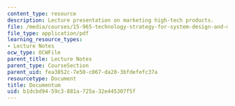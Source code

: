 ```yaml
---
content_type: resource
description: Lecture presentation on marketing high-tech products.
file: /media/courses/15-965-technology-strategy-for-system-design-and-management-spring-2009/b1dcbd9459c3881a725a32e445307f5f_MIT15_965S09_Lec06.pdf
file_type: application/pdf
learning_resource_types:
- Lecture Notes
ocw_type: OCWFile
parent_title: Lecture Notes
parent_type: CourseSection
parent_uid: fea3852c-7e50-c067-da20-3bfdefefc37a
resourcetype: Document
title: Documentum
uid: b1dcbd94-59c3-881a-725a-32e445307f5f
---
```

